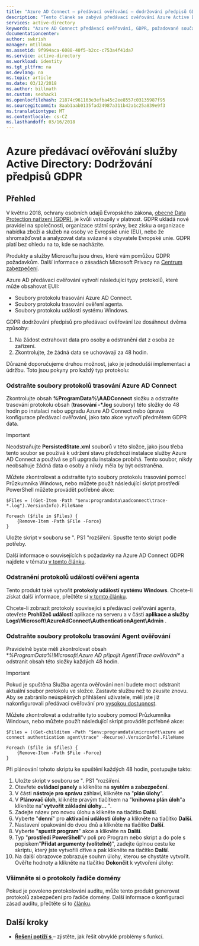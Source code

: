 ```yaml
---
title: "Azure AD Connect – předávací ověřování – dodržování předpisů GDPR | Microsoft Docs"
description: "Tento článek se zabývá předávací ověřování Azure Active Directory (Azure AD) a GDPR dodržování předpisů."
services: active-directory
keywords: "Azure AD Connect předávací ověřování, GDPR, požadované součásti pro Azure AD, jednotné přihlašování, jednotné přihlašování"
documentationcenter: 
author: swkrish
manager: mtillman
ms.assetid: 9f994aca-6088-40f5-b2cc-c753a4f41da7
ms.service: active-directory
ms.workload: identity
ms.tgt_pltfrm: na
ms.devlang: na
ms.topic: article
ms.date: 03/12/2018
ms.author: billmath
ms.custom: seohack1
ms.openlocfilehash: 21874c961163e3efba45c2ee8557c03135987f95
ms.sourcegitcommit: 8aab1aab0135fad24987a311b42a1c25a839e9f3
ms.translationtype: MT
ms.contentlocale: cs-CZ
ms.lasthandoff: 03/16/2018
---
```

# <a name="azure-active-directory-pass-through-authentication-gdpr-compliance"></a>Azure předávací ověřování služby Active Directory: Dodržování předpisů GDPR

## <a name="overview"></a>Přehled

V květnu 2018, ochrany osobních údajů Evropského zákona, [obecné Data Protection nařízení (GDPR)](http://ec.europa.eu/justice/data-protection/reform/index_en.htm), je kvůli vstoupily v platnost. GDPR ukládá nové pravidel na společnosti, organizace státní správy, bez zisku a organizace nabídka zboží a služeb na osoby ve Evropské unie (EU), nebo že shromažďovat a analyzovat data svázané s obyvatele Evropské unie. GDPR platí bez ohledu na to, kde se nacházíte. 

Produkty a služby Microsoftu jsou dnes, které vám pomůžou GDPR požadavkům. Další informace o zásadách Microsoft Privacy na [Centrum zabezpečení](https://www.microsoft.com/trustcenter).

Azure AD předávací ověřování vytvoří následující typy protokolů, které může obsahovat EUII:

- Soubory protokolu trasování Azure AD Connect.
- Soubory protokolu trasování ověření agenta.
- Soubory protokolu událostí systému Windows.

GDPR dodržování předpisů pro předávací ověřování lze dosáhnout dvěma způsoby:

1.  Na žádost extrahovat data pro osoby a odstranění dat z osoba ze zařízení.
2.  Zkontrolujte, že žádná data se uchovávají za 48 hodin.

Důrazně doporučujeme druhou možnost, jako je jednodušší implementaci a údržbu. Toto jsou pokyny pro každý typ protokolu:

### <a name="delete-azure-ad-connect-trace-log-files"></a>Odstraňte soubory protokolů trasování Azure AD Connect

Zkontrolujte obsah **%ProgramData%\AADConnect** složku a odstraňte trasování protokolu obsah (**trasování -\*.log** soubory) této složky do 48 hodin po instalaci nebo upgradu Azure AD Connect nebo úprava konfigurace předávací ověřování, jako tato akce vytvoří předmětem GDPR data.

>[!IMPORTANT]
>Neodstraňujte **PersistedState.xml** souborů v této složce, jako jsou třeba tento soubor se používá k udržení stavu předchozí instalace služby Azure AD Connect a používá se při upgradu instalace probíhá. Tento soubor, nikdy neobsahuje žádná data o osoby a nikdy měla by být odstraněna.

Můžete zkontrolovat a odstraňte tyto soubory protokolu trasování pomocí Průzkumníka Windows, nebo můžete použít následující skript prostředí PowerShell můžete provádět potřebné akce:

```
$Files = ((Get-Item -Path "$env:programdata\aadconnect\trace-*.log").VersionInfo).FileName 
 
Foreach ($file in $Files) { 
    {Remove-Item -Path $File -Force} 
}
```

Uložte skript v souboru se ". PS1 "rozšíření. Spusťte tento skript podle potřeby.

Další informace o souvisejících s požadavky na Azure AD Connect GDPR najdete v tématu [v tomto článku](active-directory-aadconnect-gdpr.md).

### <a name="delete-authentication-agent-event-logs"></a>Odstranění protokolů událostí ověření agenta

Tento produkt také vytvořit **protokoly událostí systému Windows**. Chcete-li získat další informace, přečtěte si [v tomto článku](https://msdn.microsoft.com/library/windows/desktop/aa385780(v=vs.85).aspx).

Chcete-li zobrazit protokoly související s předávací ověřování agenta, otevřete **Prohlížeč událostí** aplikace na serveru a v části **aplikace a služby Logs\Microsoft\AzureAdConnect\AuthenticationAgent\Admin** .

### <a name="delete-authentication-agent-trace-log-files"></a>Odstraňte soubory protokolu trasování Agent ověřování

Pravidelně byste měli zkontrolovat obsah **%ProgramData%\Microsoft\Azure AD připojit Agent\Trace ověřování\**  a odstranit obsah této složky každých 48 hodin. 

>[!IMPORTANT]
>Pokud je spuštěna Služba agenta ověřování není budete moct odstranit aktuální soubor protokolu ve složce. Zastavte službu než to zkusíte znovu. Aby se zabránilo neúspěšných přihlášení uživatele, měli jste již nakonfigurovali předávací ověřování pro [vysokou dostupnost](active-directory-aadconnect-pass-through-authentication-quick-start.md#step-5-ensure-high-availability).

Můžete zkontrolovat a odstraňte tyto soubory pomocí Průzkumníka Windows, nebo můžete použít následující skript provádět potřebné akce:

```
$Files = ((Get-childitem -Path "$env:programdata\microsoft\azure ad connect authentication agent\trace" -Recurse).VersionInfo).FileName 
 
Foreach ($file in $files) { 
    {Remove-Item -Path $File -Force} 
}
```

Při plánování tohoto skriptu ke spuštění každých 48 hodin, postupujte takto:

1.  Uložte skript v souboru se ". PS1 "rozšíření.
2.  Otevřete **ovládací panely** a klikněte na **systém a zabezpečení**.
3.  V části **nástroje pro správu** záhlaví, klikněte na "**plán úlohy**".
4.  V **Plánovač úloh**, klikněte pravým tlačítkem na "**knihovna plán úloh**"a klikněte na"**vytvořit základní úlohy...** ".
5.  Zadejte název pro novou úlohu a klikněte na tlačítko **Další**.
6.  Vyberte "**denní**" pro **aktivační události úlohy** a klikněte na tlačítko **Další**.
7.  Nastavení opakování do dvou dnů a klikněte na tlačítko **Další**.
8.  Vyberte "**spustit program**" akce a klikněte na **Další**.
9.  Typ "**prostředí PowerShell**"v poli pro Program nebo skript a do pole s popiskem"**Přidat argumenty (volitelné)**", zadejte úplnou cestu ke skriptu, který jste vytvořili dříve a pak klikněte na tlačítko **Další**.
10. Na další obrazovce zobrazuje souhrn úlohy, kterou se chystáte vytvořit. Ověřte hodnoty a klikněte na tlačítko **Dokončit** k vytvoření úlohy:
 
### <a name="note-about-domain-controller-logs"></a>Všimněte si o protokoly řadiče domény

Pokud je povoleno protokolování auditu, může tento produkt generovat protokolů zabezpečení pro řadiče domény. Další informace o konfiguraci zásad auditu, přečtěte si to [článku](https://technet.microsoft.com/library/dd277403.aspx).

## <a name="next-steps"></a>Další kroky
- [**Řešení potíží s** ](active-directory-aadconnect-troubleshoot-pass-through-authentication.md) – zjistěte, jak řešit obvyklé problémy s funkcí.
